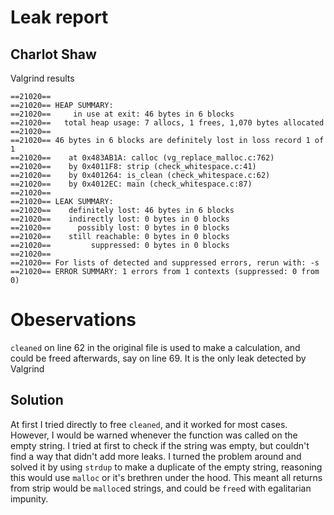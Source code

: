 # Leak report
## Charlot Shaw
Valgrind results

```
==21020==
==21020== HEAP SUMMARY:
==21020==     in use at exit: 46 bytes in 6 blocks
==21020==   total heap usage: 7 allocs, 1 frees, 1,070 bytes allocated
==21020==
==21020== 46 bytes in 6 blocks are definitely lost in loss record 1 of 1
==21020==    at 0x483AB1A: calloc (vg_replace_malloc.c:762)
==21020==    by 0x4011F8: strip (check_whitespace.c:41)
==21020==    by 0x401264: is_clean (check_whitespace.c:62)
==21020==    by 0x4012EC: main (check_whitespace.c:87)
==21020==
==21020== LEAK SUMMARY:
==21020==    definitely lost: 46 bytes in 6 blocks
==21020==    indirectly lost: 0 bytes in 0 blocks
==21020==      possibly lost: 0 bytes in 0 blocks
==21020==    still reachable: 0 bytes in 0 blocks
==21020==         suppressed: 0 bytes in 0 blocks
==21020==
==21020== For lists of detected and suppressed errors, rerun with: -s
==21020== ERROR SUMMARY: 1 errors from 1 contexts (suppressed: 0 from 0)

```

# Obeservations
`cleaned` on line 62 in the original file is used to make a calculation, and could be freed afterwards, say on line 69.
It is the only leak detected by Valgrind

## Solution
At first I tried directly to free `cleaned`, and it worked for most cases. However, I would be warned whenever the function was called on the empty string.
I tried at first to check if the string was empty, but couldn't find a way that didn't add more leaks. I turned the problem around and solved it by
using `strdup` to make a duplicate of the empty string, reasoning this would use `malloc` or it's brethren under the hood. This meant all returns from
strip would be `malloc`ed strings, and could be `free`d with egalitarian impunity.
